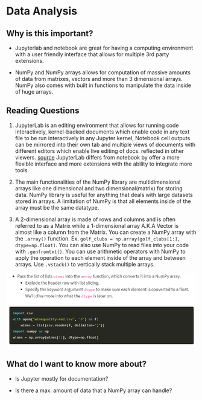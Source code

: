 # Data Analysis

## Why is this important?

- Jupyterlab and notebook are great for having a computing environment with a user friendly interface that allows for multiple 3rd party extensions.

- NumPy and NumPy arrays allows for computation of massive amounts of data from matrixes, vectors and more than 3 dimensional arrays.  NumPy also comes with built in functions to manipulate the data inside of huge arrays.  

## Reading Questions

1. JupyterLab is an editing environment that allows for running code interactively, kernel-backed documents which enable code in any text file to be run interactively in any Jupyter kernel, Notebook cell outputs can be mirrored into their own tab and multiple views of documents with different editors which enable live editing of docs. reflected in other viewers. [source](https://jupyterlab.readthedocs.io/en/stable/getting_started/overview.html) JupyterLab differs from notebook by offer a more flexible interface and more extensions with the ability to integrate more tools.  

2. The main functionalities of the NumPy library are multidimensional arrays like one dimensional and two dimensional(matrix) for storing data.  NumPy library is useful for anything that deals with large datasets stored in arrays.  A limitation of NumPy is that all elements inside of the array must be the same datatype.  

3. A 2-dimensional array is made of rows and columns and is often referred to as a Matrix while a 1-dimensional array A.K.A Vector is almost like a column from the Matrix.  You can create a NumPy array with the `.array()` function.  Ex.  `golf_clubs = np.array(golf_clubs[1:], dtype=np.float)`. You can also use NumPy to read files into your code with `.genfromtxt()`.  You can use arithmetic operators with NumPy to apply the operation to each element inside of the array and between arrays. Use `.vstack()` to vertically stack multiple arrays.

![Numpy Array Creation](./img/numpyArrayCreation.png)

## What do I want to know more about?

- Is Jupyter mostly for documentation?

- Is there a max. amount of data that a NumPy array can handle?